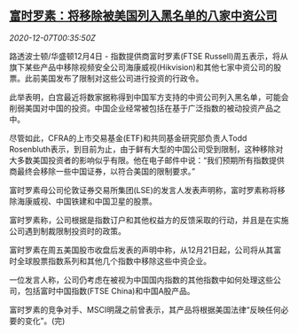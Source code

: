 <!--1607302519000-->
[富时罗素：将移除被美国列入黑名单的八家中资公司](https://cn.reuters.com/article/ftse-russell-chinese-companies-1204-fri-idCNKBS28H01B)
------

<div><i>2020-12-07T00:35:50Z</i></div><p>路透波士顿/华盛顿12月4日 - 指数提供商富时罗素(FTSE Russell)周五表示，将从旗下某些产品中移除视频安全公司海康威视(Hikvision)和其他七家中资公司的股票。此前美国发布了限制对这些公司进行投资的行政令。</p><p>此举表明，白宫最近将数家据称得到中国军方支持的中资公司列入黑名单，可能会削弱美国对中国的投资。中国企业经常被包括在基于广泛指数的被动投资产品之中。</p><p>尽管如此，CFRA的上市交易基金(ETF)和共同基金研究部负责人Todd Rosenbluth表示，到目前为止，由于鲜有大型的中国公司受到限制，这种移除对大多数美国投资者的影响似乎有限。他在电子邮件中说：“我们预期所有指数提供商最终会移除一些中国证券，以符合美国的限制要求。”</p><p>富时罗素母公司伦敦证券交易所集团(LSE)的发言人发表声明称，富时罗素称将移除海康威视、中国铁建和中国卫星的股票。</p><p>富时罗素称，公司根据是指数订户和其他权益方的反馈采取的行动，并且是在实施公司遇到制裁限制投资时的政策。</p><p>富时罗素在周五美国股市收盘后发表的声明中称，从12月21日起，公司将从其富时全球股票指数系列和其他几个指数中移除这些中资企业。</p><p>一位发言人称，公司仍考虑在被视为中国国内指数的其他指数中如何处理这些公司，包括富时中国指数(FTSE China)和中国A股产品。</p><p>富时罗素的竞争对手、MSCI明晟之前曾表示，其产品将根据美国法律“反映任何必要的变化”。(完)</p>
